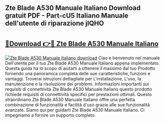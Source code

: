 ## Zte Blade A530 Manuale Italiano Download gratuit PDF - Part-cU5 Italiano Manuale dell'utente di riparazione jIQHO

# <h2><a href="http://df9aozg.blite.top/?on=Zte+Blade+A530+Manuale+Italiano">🔗Download 👉🔴 Zte Blade A530 Manuale Italiano</a></h2>

[![Zte Blade A530 Manuale Italiano download](https://i.imgur.com/lujVjoI.png)](http://df9aozg.blite.top/?on=Zte+Blade+A530+Manuale+Italiano)
Ciao e benvenuto nel manuale Dell'utente per il tuo Zte Blade A530 Manuale Italiano appena implementato. Questa guida ha lo scopo di aiutarti a ottenere il massimo dal tuo Prodotto fornendo una panoramica completa delle sue caratteristiche, funzioni e vantaggi. Troverai istruzioni dettagliate per L'installazione, L'uso, la manutenzione e la risoluzione dei problemi. Informazioni importanti sui requisiti di connettività Zte Blade A530 Manuale Italiano questo prodotto richiede requisiti di connettività specifici per prestazioni ottimali. Questo straordinario Zte Blade A530 Manuale Italiano offre una perfetta combinazione di funzionalità e facilità d'uso grazie alle sue funzionalità avanzate. Siamo qui per guidarti Zte Blade A530 Manuale Italiano. Ci impegniamo a fornire un supporto completo.
